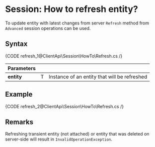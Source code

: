# Session: How to refresh entity?

To update entity with latest changes from server `Refresh` method from `Advanced` session operations can be used.

## Syntax

{CODE refresh_1@ClientApi\Session\HowTo\Refresh.cs /}

| Parameters | | |
| ------------- | ------------- | ----- |
| **entity** | T | Instance of an entity that will be refreshed |

## Example

{CODE refresh_2@ClientApi\Session\HowTo\Refresh.cs /}

## Remarks

Refreshing transient entity (not attached) or entity that was deleted on server-side will result in `InvalidOperationException`.
